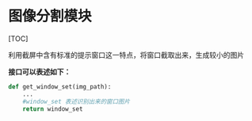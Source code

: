 # 图像分割模块

[TOC]



利用截屏中含有标准的提示窗口这一特点，将窗口截取出来，生成较小的图片

**接口可以表述如下：**

```python
def get_window_set(img_path):
    ...
    #window_set 表述识别出来的窗口图片
    return window_set
```

